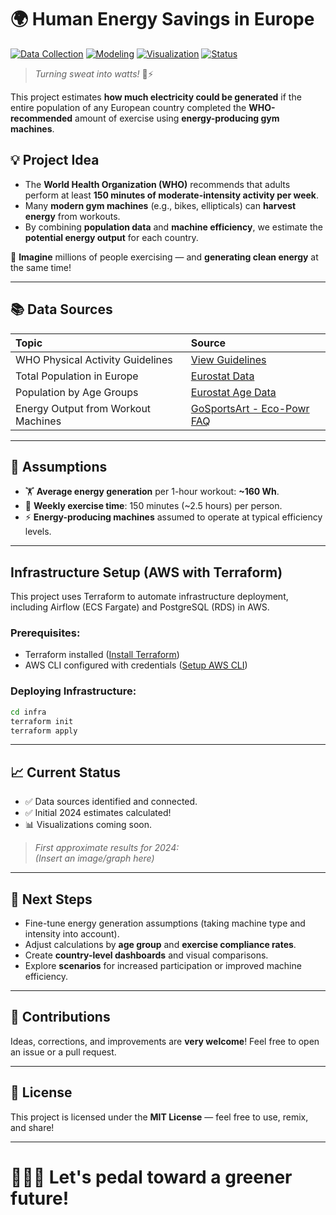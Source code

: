 # 🌍 Human Energy Savings in Europe

[![Data Collection](https://img.shields.io/badge/Stage-Data%20Collection-blue)]()
[![Modeling](https://img.shields.io/badge/Stage-Modeling-yellow)]()
[![Visualization](https://img.shields.io/badge/Stage-Visualization-brightgreen)]()
[![Status](https://img.shields.io/badge/Status-In%20Progress-lightgrey)]()

> _Turning sweat into watts!_ 🚴⚡

This project estimates **how much electricity could be generated** if the entire population of any European country completed the **WHO-recommended** amount of exercise using **energy-producing gym machines**.

## 💡 Project Idea

- The **World Health Organization (WHO)** recommends that adults perform at least **150 minutes of moderate-intensity activity per week**.
- Many **modern gym machines** (e.g., bikes, ellipticals) can **harvest energy** from workouts.
- By combining **population data** and **machine efficiency**, we estimate the **potential energy output** for each country.

🔋 **Imagine** millions of people exercising — and **generating clean energy** at the same time!

---

## 📚 Data Sources

| Topic | Source |
|:-----|:------|
| WHO Physical Activity Guidelines | [View Guidelines](https://www.who.int/initiatives/behealthy/physical-activity#:~:text=18%E2%80%9364%20years-,Should%20do%20at%20least%20150%20minutes%20of%20moderate%2Dintensity%20physical%20activity%20throughout%20the%20week) |
| Total Population in Europe | [Eurostat Data](https://ec.europa.eu/eurostat/databrowser/view/tps00001/default/table?lang=en&category=t_demo.t_demo_pop) |
| Population by Age Groups | [Eurostat Age Data](https://ec.europa.eu/eurostat/databrowser/view/tps00010/default/table?lang=en&category=t_demo.t_demo_ind) |
| Energy Output from Workout Machines | [GoSportsArt - Eco-Powr FAQ](https://www.gosportsart.com/eco-powr-questions-answers/#:~:text=An%20average%201%2Dhour%20workout%20can%20produce%20approximately%20160%20watt%2Dhours%20of%20electricity) |

---

## 🔢 Assumptions

- 🏋️ **Average energy generation** per 1-hour workout: **~160 Wh**.
- 📅 **Weekly exercise time**: 150 minutes (~2.5 hours) per person.
- ⚡️ **Energy-producing machines** assumed to operate at typical efficiency levels.

---

## Infrastructure Setup (AWS with Terraform)

This project uses Terraform to automate infrastructure deployment, including Airflow (ECS Fargate) and PostgreSQL (RDS) in AWS.

### Prerequisites:
- Terraform installed ([Install Terraform](https://developer.hashicorp.com/terraform/downloads))
- AWS CLI configured with credentials ([Setup AWS CLI](https://docs.aws.amazon.com/cli/latest/userguide/cli-chap-configure.html))

### Deploying Infrastructure:
```bash
cd infra
terraform init
terraform apply
```

---

## 📈 Current Status

- ✅ Data sources identified and connected.
- ✅ Initial 2024 estimates calculated!
- 📊 Visualizations coming soon.

> _First approximate results for 2024:_  
> _*(Insert an image/graph here)*_

---

## 🔮 Next Steps

- Fine-tune energy generation assumptions (taking machine type and intensity into account).
- Adjust calculations by **age group** and **exercise compliance rates**.
- Create **country-level dashboards** and visual comparisons.
- Explore **scenarios** for increased participation or improved machine efficiency.

---

## 🤝 Contributions

Ideas, corrections, and improvements are **very welcome**! Feel free to open an issue or a pull request.

---

## 📜 License

This project is licensed under the **MIT License** — feel free to use, remix, and share!

---

# 🚴‍♂️💨 Let's pedal toward a greener future!
